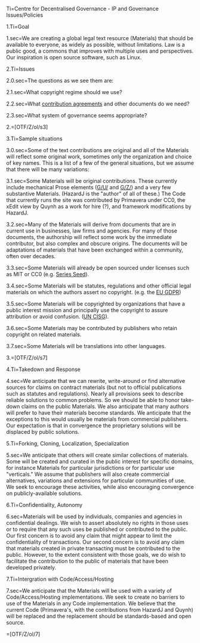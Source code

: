 Ti=Centre for Decentralised Governance - IP and Governance Issues/Policies

1.Ti=Goal

1.sec=We are creating a global legal text resource (Materials) that should be available to everyone, as widely as possible, without limitations. Law is a public good, a commons that improves with multiple uses and perspectives.  Our inspiration is open source software, such as Linux.  

2.Ti=Issues

2.0.sec=The questions as we see them are:

2.1.sec=What copyright regime should we use? 

2.2.sec=What <a href="index.php?action=list&file=G/Org-ContributorAgreements-CmA/">contribution agreements</a> and other documents do we need?

2.3.sec=What system of governance seems appropriate?

2.=[OTF/Z/ol/s3]

3.Ti=Sample situations

3.0.sec=Some of the text contributions are original and all of the Materials will reflect some original work, sometimes only the organization and choice of key names. This is a list of a few of the general situations, but we assume that there will be many variations:

3.1.sec=Some Materials will be original contributions.  These currently include mechanical Prose  elements (<a href="index.php?action=list&file=G/U/">G/U/</a> and <a href="index.php?action=list&file=G/Z/">G/Z/</a>) and a very few substantive Materials.  (HazardJ is the "author" of all of these.)  The Code that currently runs the site was contributed by Primavera under CC0, the xEdit view by Quynh as a work for hire (?), and framework modifications by HazardJ.

3.2.sec=Many of the Materials will derive from documents that are in current use in businesses, law firms and agencies.  For many of those documents, the authorship will reflect some work by the immediate contributor, but also complex and obscure origins.  The documents will be adaptations of materials that have been exchanged within a community, often over decades.

3.3.sec=Some Materials will already be open sourced under licenses such as MIT or CC0 (e.g. <a href="index.php?action=list&file=G/SeriesSeed-Cooley-CmA/">Series Seed</a>).

3.4.sec=Some Materials will be statutes, regulations and other official legal materials on which the authors assert no copyright.  (e.g. the <a href="index.php?action=list&file=OTF/EU-GDPR-Law-CmA/">EU GDPR</a>) 

3.5.sec=Some Materials will be copyrighted by organizations that have a public interest mission and principally use the copyright to assure attribution or avoid confusion.  (<a href="index.php?action=source&file=G/Org-UNCITRAL-CISG-CmA/EN/Form/0.md">UN CISG</a>).

3.6.sec=Some Materials may be contributed by publishers who retain copyright on related materials.

3.7.sec=Some Materials will be translations into other languages.

3.=[OTF/Z/ol/s7]

4.Ti=Takedown and Response

4.sec=We anticipate that we can rewrite, write-around or find alternative sources for claims on contract materials (but not to official publications such as statutes and regulations).  Nearly all provisions seek to describe reliable solutions to common problems.  So we should be able to honor take-down claims on the public Materials.  We also anticipate that many authors will prefer to have their materials become standards.  We anticipate that the exceptions to this would usually be materials from commercial publishers.  Our expectation is that in convergence the proprietary solutions will be displaced by public solutions.

5.Ti=Forking, Cloning, Localization, Specialization

5.sec=We anticipate that others will create similar collections of materials.  Some will be created and curated in the public interest for specific domains, for instance Materials for particular jurisdictions or for particular use "verticals."  We assume that publishers will also create commercial alternatives, variations and extensions for particular communities of use.  We seek to encourage these activities, while also encouraging convergence on publicly-available solutions.

6.Ti=Confidentiality, Autonomy

6.sec=Materials will be used by individuals, companies and agencies in confidential dealings.  We wish to assert absolutely no rights in those uses or to require that any such uses be published or contributed to the public.  Our first concern is to avoid any claim that might appear to limit the confidentiality of transactions.  Our second concern is to avoid any claim that materials created in private transacting must be contributed to the public.  However, to the extent consistent with those goals, we do wish to facilitate the contribution to the public of materials that have been developed privately.

7.Ti=Intergration with Code/Access/Hosting

7.sec=We anticipate that the Materials will be used with a variety of Code/Access/Hosting implementations.  We seek to create no barriers to use of the Materials in any Code implementation.  We believe that the current Code (Primavera's, with the contributions from HazardJ and Quynh) will be replaced and the replacement should be standards-based and open source.

=[OTF/Z/ol/7]